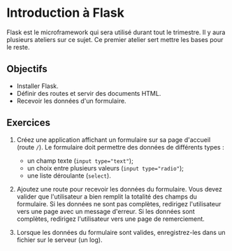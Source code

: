 Introduction à Flask
====================

Flask est le microframework qui sera utilisé durant tout le trimestre. Il y aura
plusieurs ateliers sur ce sujet. Ce premier atelier sert mettre les bases pour
le reste.

Objectifs
---------

* Installer Flask.
* Définir des routes et servir des documents HTML.
* Recevoir les données d'un formulaire.

Exercices
---------

1. Créez une application affichant un formulaire sur sa page d'accueil (route
   `/`). Le formulaire doit permettre des données de différents types :
   * un champ texte (`input type="text"`);
   * un choix entre plusieurs valeurs (`input type="radio"`);
   * une liste déroulante (`select`).

2. Ajoutez une route pour recevoir les données du formulaire. Vous devez valider
   que l'utilisateur a bien remplit la totalité des champs du formulaire. Si les
   données ne sont pas complètes, redirigez l'utilisateur vers une page avec un
   message d'erreur. Si les données sont complètes, redirigez l'utilisateur vers
   une page de remerciement.

3. Lorsque les données du formulaire sont valides, enregistrez-les dans un
   fichier sur le serveur (un log).